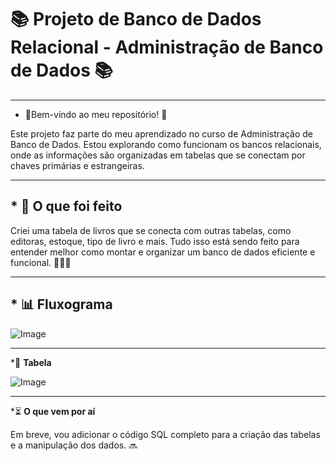 # 📚 Projeto de Banco de Dados Relacional - Administração de Banco de Dados 📚
---
  * 🌸Bem-vindo ao meu repositório! 🌸

Este projeto faz parte do meu aprendizado no curso de Administração de Banco de Dados. Estou explorando como funcionam os bancos relacionais, onde as informações são organizadas em tabelas que se conectam por chaves primárias e estrangeiras.

---

## * 🌟 **O que foi feito**
Criei uma tabela de livros que se conecta com outras tabelas, como editoras, estoque, tipo de livro e mais. Tudo isso está sendo feito para entender melhor como montar e organizar um banco de dados eficiente e funcional. 🧑‍💻✨

---

## * 📊 **Fluxograma**
![Image](https://github.com/user-attachments/assets/0f9972c6-be3d-4860-a282-58c35864cb45)

--- 

*📑 **Tabela**

![Image](https://github.com/user-attachments/assets/fb55064d-19cf-42d7-8603-c039ed4e83e1)

--- 

*⏳ **O que vem por aí**

Em breve, vou adicionar o código SQL completo para a criação das tabelas e a manipulação dos dados. 🔜




